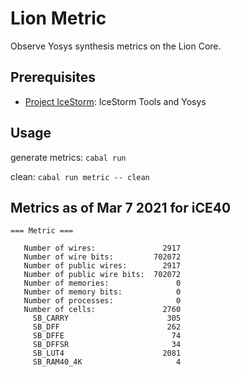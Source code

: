 # Lion Metric

Observe Yosys synthesis metrics on the Lion Core.

## Prerequisites
* [Project IceStorm](https://github.com/standardsemiconductor/VELDT-info#project-icestorm): IceStorm Tools and Yosys

## Usage
generate metrics: `cabal run`

clean: `cabal run metric -- clean`

## Metrics as of Mar 7 2021 for iCE40
```
=== Metric ===

   Number of wires:               2917
   Number of wire bits:         702072
   Number of public wires:        2917
   Number of public wire bits:  702072
   Number of memories:               0
   Number of memory bits:            0
   Number of processes:              0
   Number of cells:               2760
     SB_CARRY                      305
     SB_DFF                        262
     SB_DFFE                        74
     SB_DFFSR                       34
     SB_LUT4                      2081
     SB_RAM40_4K                     4
```